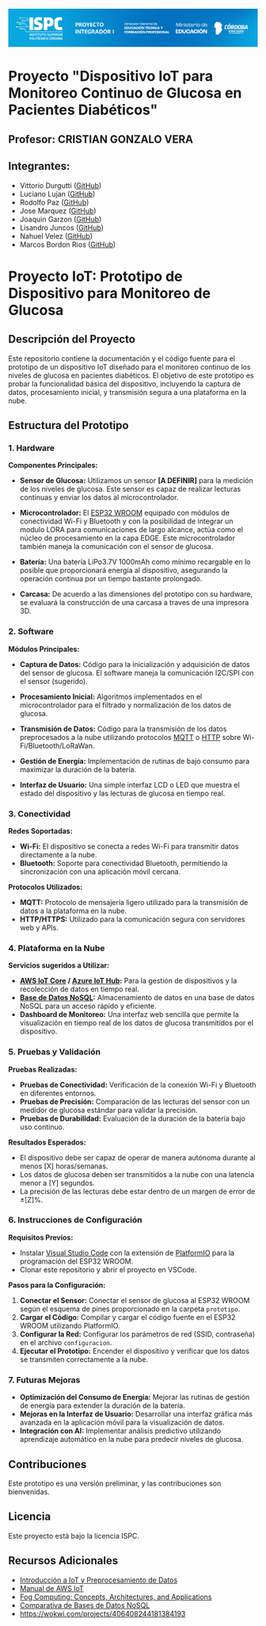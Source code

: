 ![alt_tex](/E%20Recursos/caratulaPI.png)  
# Proyecto "Dispositivo IoT para Monitoreo Continuo de Glucosa en Pacientes Diabéticos"
  
  ## Profesor: CRISTIAN GONZALO VERA
  ## Integrantes:

- Vittorio Durgutti ([GitHub](https://github.com/vittoriodurigutti))
- Luciano Lujan ([GitHub](https://github.com/lucianoilujan))
- Rodolfo Paz ([GitHub](https://github.com/Domi74))
- Jose Marquez ([GitHub](https://github.com/marquezjose))
- Joaquin Garzon ([GitHub](https://github.com/Joacogarzonn))
- Lisandro Juncos ([GitHub](https://github.com/Lisandro-05))
- Nahuel Velez ([GitHub](https://github.com/Lucasmurua19))
- Marcos Bordon Rios ([GitHub](https://github.com/Marcos-BR-03))


# Proyecto IoT: Prototipo de Dispositivo para Monitoreo de Glucosa

## Descripción del Proyecto

Este repositorio contiene la documentación y el código fuente para el prototipo de un dispositivo IoT diseñado para el monitoreo continuo de los niveles de glucosa en pacientes diabéticos. El objetivo de este prototipo es probar la funcionalidad básica del dispositivo, incluyendo la captura de datos, procesamiento inicial, y transmisión segura a una plataforma en la nube.

## Estructura del Prototipo

### 1. **Hardware**

**Componentes Principales:**
- **Sensor de Glucosa:** Utilizamos un sensor **[A DEFINIR]** para la medición de los niveles de glucosa. Este sensor es capaz de realizar lecturas continuas y enviar los datos al microcontrolador.  

- **Microcontrolador:** El [ESP32 WROOM](https://www.espressif.com/en/products/modules/esp32) equipado con módulos de conectividad Wi-Fi y Bluetooth y con la posibilidad de integrar un modulo LORA para comunicaciones de largo alcance, actúa como el núcleo de procesamiento en la capa EDGE. Este microcontrolador también maneja la comunicación con el sensor de glucosa.  

- **Batería:** Una batería LiPo3.7V 1000mAh como mínimo recargable en lo posible que proporcionará energía al dispositivo, asegurando la operación continua por un tiempo bastante prolongado.  

- **Carcasa:** De acuerdo a las dimensiones del prototipo con su hardware, se evaluará la construcción de una carcasa a traves de una impresora 3D.

### 2. **Software**

**Módulos Principales:**
- **Captura de Datos:** Código para la inicialización y adquisición de datos del sensor de glucosa. El software maneja la comunicación I2C/SPI con el sensor (sugerido).  

- **Procesamiento Inicial:** Algoritmos implementados en el microcontrolador para el filtrado y normalización de los datos de glucosa.  

- **Transmisión de Datos:** Código para la transmisión de los datos preprocesados a la nube utilizando protocolos [MQTT](https://mqtt.org/) o [HTTP](https://developer.mozilla.org/en-US/docs/Web/HTTP) sobre Wi-Fi/Bluetooth/LoRaWan.  

- **Gestión de Energía:** Implementación de rutinas de bajo consumo para maximizar la duración de la batería.  

- **Interfaz de Usuario:** Una simple interfaz LCD o LED que muestra el estado del dispositivo y las lecturas de glucosa en tiempo real.  


### 3. **Conectividad**

**Redes Soportadas:**
- **Wi-Fi:** El dispositivo se conecta a redes Wi-Fi para transmitir datos directamente a la nube.
- **Bluetooth:** Soporte para conectividad Bluetooth, permitiendo la sincronización con una aplicación móvil cercana.

**Protocolos Utilizados:**
- **MQTT:** Protocolo de mensajería ligero utilizado para la transmisión de datos a la plataforma en la nube.
- **HTTP/HTTPS:** Utilizado para la comunicación segura con servidores web y APIs.

### 4. **Plataforma en la Nube**

**Servicios sugeridos a Utilizar:**
- **[AWS IoT Core](https://aws.amazon.com/iot-core/) / [Azure IoT Hub](https://azure.microsoft.com/en-us/products/iot-hub/):** Para la gestión de dispositivos y la recolección de datos en tiempo real.
- **[Base de Datos NoSQL](https://aws.amazon.com/nosql/):** Almacenamiento de datos en una base de datos NoSQL para un acceso rápido y eficiente.
- **Dashboard de Monitoreo:** Una interfaz web sencilla que permite la visualización en tiempo real de los datos de glucosa transmitidos por el dispositivo.

### 5. **Pruebas y Validación**

**Pruebas Realizadas:**
- **Pruebas de Conectividad:** Verificación de la conexión Wi-Fi y Bluetooth en diferentes entornos.
- **Pruebas de Precisión:** Comparación de las lecturas del sensor con un medidor de glucosa estándar para validar la precisión.
- **Pruebas de Durabilidad:** Evaluación de la duración de la batería bajo uso continuo.

**Resultados Esperados:**
- El dispositivo debe ser capaz de operar de manera autónoma durante al menos [X] horas/semanas.
- Los datos de glucosa deben ser transmitidos a la nube con una latencia menor a [Y] segundos.
- La precisión de las lecturas debe estar dentro de un margen de error de ±[Z]%.

### 6. **Instrucciones de Configuración**

**Requisitos Previos:**
- Instalar [Visual Studio Code](https://code.visualstudio.com/) con la extensión de [PlatformIO](https://platformio.org/install/ide?install=vscode) para la programación del ESP32 WROOM.
- Clonar este repositorio y abrir el proyecto en VSCode.

**Pasos para la Configuración:**
1. **Conectar el Sensor:** Conectar el sensor de glucosa al ESP32 WROOM según el esquema de pines proporcionado en la carpeta `prototipo`.
2. **Cargar el Código:** Compilar y cargar el código fuente en el ESP32 WROOM utilizando PlatformIO.
3. **Configurar la Red:** Configurar los parámetros de red (SSID, contraseña) en el archivo `configuracion`.
4. **Ejecutar el Prototipo:** Encender el dispositivo y verificar que los datos se transmiten correctamente a la nube.

### 7. **Futuras Mejoras**

- **Optimización del Consumo de Energía:** Mejorar las rutinas de gestión de energía para extender la duración de la batería.
- **Mejoras en la Interfaz de Usuario:** Desarrollar una interfaz gráfica más avanzada en la aplicación móvil para la visualización de datos.
- **Integración con AI:** Implementar análisis predictivo utilizando aprendizaje automático en la nube para predecir niveles de glucosa.

## Contribuciones

Este prototipo es una versión preliminar, y las contribuciones son bienvenidas.

## Licencia

Este proyecto está bajo la licencia ISPC.

## Recursos Adicionales

- [Introducción a IoT y Preprocesamiento de Datos](https://www.researchgate.net/publication/332219292_Introduction_to_IoT_and_Edge_Computing)
- [Manual de AWS IoT](https://docs.aws.amazon.com/iot/latest/developerguide/what-is-aws-iot.html)
- [Fog Computing: Concepts, Architectures, and Applications](https://ieeexplore.ieee.org/document/7389486)
- [Comparativa de Bases de Datos NoSQL](https://www.mongodb.com/nosql-explained)
- https://wokwi.com/projects/406408244181384193 

